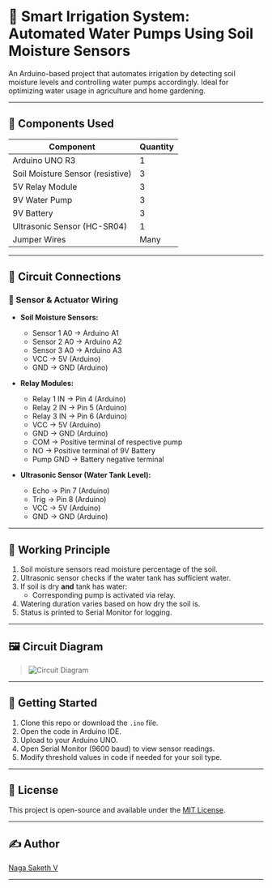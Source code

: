 # 🌿 Smart Irrigation System: Automated Water Pumps Using Soil Moisture Sensors

An Arduino-based project that automates irrigation by detecting soil moisture levels and controlling water pumps accordingly. Ideal for optimizing water usage in agriculture and home gardening.

---

## 🔧 Components Used

| Component                        | Quantity |
|----------------------------------|----------|
| Arduino UNO R3                   | 1        |
| Soil Moisture Sensor (resistive) | 3        |
| 5V Relay Module                  | 3        |
| 9V Water Pump                    | 3        |
| 9V Battery                       | 3        |
| Ultrasonic Sensor (HC-SR04)      | 1        |
| Jumper Wires                     | Many     |

---

## 🔌 Circuit Connections

### 🔹 Sensor & Actuator Wiring

- **Soil Moisture Sensors:**
  - Sensor 1 A0 → Arduino A1  
  - Sensor 2 A0 → Arduino A2  
  - Sensor 3 A0 → Arduino A3  
  - VCC → 5V (Arduino)  
  - GND → GND (Arduino)

- **Relay Modules:**
  - Relay 1 IN → Pin 4 (Arduino)  
  - Relay 2 IN → Pin 5 (Arduino)  
  - Relay 3 IN → Pin 6 (Arduino)  
  - VCC → 5V (Arduino)  
  - GND → GND (Arduino)  
  - COM → Positive terminal of respective pump  
  - NO  → Positive terminal of 9V Battery  
  - Pump GND → Battery negative terminal

- **Ultrasonic Sensor (Water Tank Level):**
  - Echo → Pin 7 (Arduino)  
  - Trig → Pin 8 (Arduino)  
  - VCC → 5V (Arduino)  
  - GND → GND (Arduino)

---

## 🧠 Working Principle

1. Soil moisture sensors read moisture percentage of the soil.
2. Ultrasonic sensor checks if the water tank has sufficient water.
3. If soil is dry **and** tank has water:
   - Corresponding pump is activated via relay.
4. Watering duration varies based on how dry the soil is.
5. Status is printed to Serial Monitor for logging.

---

## 🖼️ Circuit Diagram

> ![Circuit Diagram](https://github.com/user-attachments/assets/61486cb5-c8ca-4e1e-91e5-320ce561bfa4)

---

## 🚀 Getting Started

1. Clone this repo or download the `.ino` file.
2. Open the code in Arduino IDE.
3. Upload to your Arduino UNO.
4. Open Serial Monitor (9600 baud) to view sensor readings.
5. Modify threshold values in code if needed for your soil type.

---

## 📄 License

This project is open-source and available under the [MIT License](LICENSE).

---

## ✍️ Author

[Naga Saketh V](https://github.com/SAKETHVUNKA)

---